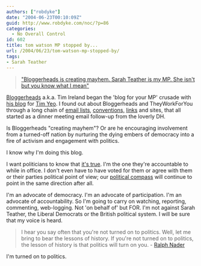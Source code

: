 ```yaml
---
authors: ["robdyke"]
date: "2004-06-23T00:10:09Z"
guid: http://www.robdyke.com/noc/?p=86
categories:
  - No Overall Control
id: 602
title: tom watson MP stopped by...
url: /2004/06/23/tom-watson-mp-stopped-by/
tags:
- Sarah Teather
---
```

> ["Bloggerheads is creating mayhem. Sarah Teather is my MP. She isn't but you know what I mean"](http://www.tom-watson.co.uk/archives/001802.html)

[Bloggerheads](http://www.bloggerheads.com) a.k.a. Tim Ireland began the 'blog for your MP' crusade with [his blog](http://tim-yeo.blogspot.com/) for [Tim Yeo](http://www.theyworkforyou.com/mp/?pid=10658). I found out about Bloggerheads and TheyWorkForYou through a long chain of [email lists,](http://www.ntk.net/) [conventions,](http://www.xcom2002.com/nc04/) [links](http://www.mysociety.org/) and sites, that all started as a dinner meeting email follow-up from the loverly DH.

Is Bloggerheads "creating mayhem"? Or are he encouraging involvement from a turned-off nation by nurturing the dying embers of democracy into a fire of activism and engagement with politics.

I know why I'm doing this blog.

I want politicians to know that [it's true](http://www.theyworkforyou.com). I'm the one they're accountable to while in office. I don't even have to have voted for them or agree with them or their parties political point of view; our [political compass](http://www.politicalcompass.org/) will continue to point in the same direction after all.

I'm an advocate of democracy. I'm an advocate of participation. I'm an advocate of accountability. So I'm going to carry on watching, reporting, commenting, web-logging. Not 'on behalf of' but FOR. I'm not against Sarah Teather, the Liberal Democrats or the British political system. I will be sure that my voice is heard.

> I hear you say often that you're not turned on to politics. Well, let me bring to bear the lessons of history. If you're not turned on to politics, the lesson of history is that politics will turn on you. - [Ralph Nader](http://gnn.tv/countdown/rn_script.html)

I'm turned on to politics.